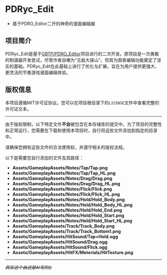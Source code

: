 # PDRyc_Edit
- 基于PDRO_Editor二开的神奇的谱面编辑器

## 项目简介
PDRyc_Edit是基于[GBTP/PDRO_Editor](https://github.com/GBTP/PDRO_Editor)项目进行的二次开发。原项目是一次勇敢的制谱器开发尝试，尽管作者自嘲为“无敌大屎山”，但其为图表编辑功能奠定了坚实的基础。PDRyc_Edit在此基础上进行了优化与扩展，旨在为用户提供更强大、更灵活的节奏游戏谱面编辑体验。

## 版权信息
本项目遵循MIT许可证协议。您可以在项目根目录下的`LICENSE`文件中查看完整的许可证文本。

---
由于版权限制，以下特定文件**不会**被包含在本存储库的提交中。为了项目的完整性和正常运行，您需要在下载和使用本项目时，自行将这些文件添加到指定的目录中。
 
请确保您拥有这些文件的合法使用权，并遵守相关的版权法规。
 
以下是需要您自行添加的文件及其路径：

- **Assets/GameplayAssets/Notes/Tap/Tap.png**
- **Assets/GameplayAssets/Notes/Tap/Tap_HL.png**
- **Assets/GameplayAssets/Notes/Drag/Drag.png**
- **Assets/GameplayAssets/Notes/Drag/Drag_HL.png**
- **Assets/GameplayAssets/Notes/Flick/Flick.png**
- **Assets/GameplayAssets/Notes/Flick/Flick_HL.png**
- **Assets/GameplayAssets/Notes/Hold/Hold_Body.png**
- **Assets/GameplayAssets/Notes/Hold/Hold_Body_HL.png**
- **Assets/GameplayAssets/Notes/Hold/Hold_End.png**
- **Assets/GameplayAssets/Notes/Hold/Hold_Start.png**
- **Assets/GameplayAssets/Notes/Hold/Hold_Start_HL.png**
- **Assets/GameplayAssets/Track/Track_Body.png**
- **Assets/GameplayAssets/Track/Track_Bottom1.png**
- **Assets/GameplayAssets/HitSound/Tap+Hold.ogg**
- **Assets/GameplayAssets/HitSound/Drag.ogg**
- **Assets/GameplayAssets/HitSound/Flick.ogg**
- **Assets/GameplayAssets/HitFX/Meterials/HitTexture.png**
  
---
*~~其实这个自述是AI写的()~~*
